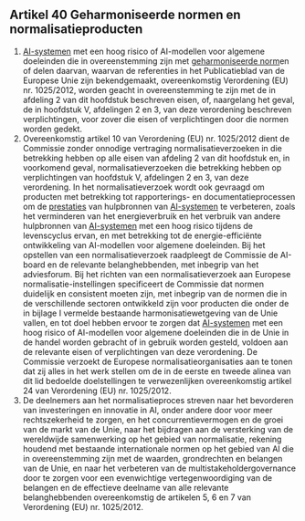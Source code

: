 ## Artikel 40 Geharmoniseerde normen en normalisatieproducten

1. [AI-systemen](a3.md#^ai-systeem) met een hoog risico of AI-modellen voor algemene doeleinden die in overeenstemming zijn met [geharmoniseerde norm](a3.md#^hnorm)en of delen daarvan, waarvan de referenties in het Publicatieblad van de Europese Unie zijn bekendgemaakt, overeenkomstig Verordening (EU) nr. 1025/2012, worden geacht in overeenstemming te zijn met de in afdeling 2 van dit hoofdstuk beschreven eisen, of, naargelang het geval, de in hoofdstuk V, afdelingen 2 en 3, van deze verordening beschreven verplichtingen, voor zover die eisen of verplichtingen door die normen worden gedekt.
2. Overeenkomstig artikel 10 van Verordening (EU) nr. 1025/2012 dient de Commissie zonder onnodige vertraging normalisatieverzoeken in die betrekking hebben op alle eisen van afdeling 2 van dit hoofdstuk en, in voorkomend geval, normalisatieverzoeken die betrekking hebben op verplichtingen van hoofdstuk V, afdelingen 2 en 3, van deze verordening. In het normalisatieverzoek wordt ook gevraagd om producten met betrekking tot rapporterings- en documentatieprocessen om de [prestaties](a3.md#^prestaties) van hulpbronnen van [AI-systemen](a3.md#^ai-systeem) te verbeteren, zoals het verminderen van het energieverbruik en het verbruik van andere hulpbronnen van [AI-systemen](a3.md#^ai-systeem) met een hoog risico tijdens de levenscyclus ervan, en met betrekking tot de energie-efficiënte ontwikkeling van AI-modellen voor algemene doeleinden. Bij het opstellen van een normalisatieverzoek raadpleegt de Commissie de AI-board en de relevante belanghebbenden, met inbegrip van het adviesforum.
   Bij het richten van een normalisatieverzoek aan Europese normalisatie-instellingen specificeert de Commissie dat normen duidelijk en consistent moeten zijn, met inbegrip van de normen die in de verschillende sectoren ontwikkeld zijn voor producten die onder de in bijlage I vermelde bestaande harmonisatiewetgeving van de Unie vallen, en tot doel hebben ervoor te zorgen dat [AI-systemen](a3.md#^ai-systeem) met een hoog risico of AI-modellen voor algemene doeleinden die in de Unie in de handel worden gebracht of in gebruik worden gesteld, voldoen aan de relevante eisen of verplichtingen van deze verordening.
   De Commissie verzoekt de Europese normalisatieorganisaties aan te tonen dat zij alles in het werk stellen om de in de eerste en tweede alinea van dit lid bedoelde doelstellingen te verwezenlijken overeenkomstig artikel 24 van Verordening (EU) nr. 1025/2012.
3. De deelnemers aan het normalisatieproces streven naar het bevorderen van investeringen en innovatie in AI, onder andere door voor meer rechtszekerheid te zorgen, en het concurrentievermogen en de groei van de markt van de Unie, naar het bijdragen aan de versterking van de wereldwijde samenwerking op het gebied van normalisatie, rekening houdend met bestaande internationale normen op het gebied van AI die in overeenstemming zijn met de waarden, grondrechten en belangen van de Unie, en naar het verbeteren van de multistakeholdergovernance door te zorgen voor een evenwichtige vertegenwoordiging van de belangen en de effectieve deelname van alle relevante belanghebbenden overeenkomstig de artikelen 5, 6 en 7 van Verordening (EU) nr. 1025/2012.
